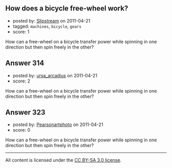 ## How does a bicycle free-wheel work?

- posted by: [Slipstream](https://stackexchange.com/users/-1/39-slipstream) on 2011-04-21
- tagged: `machines`, `bicycle`, `gears`
- score: 1

How can a free-wheel on a bicycle transfer power while spinning in one direction but then spin freely in the other?


## Answer 314

- posted by: [ursa_arcadius](https://stackexchange.com/users/-1/68-ursa-arcadius) on 2011-04-21
- score: 2

How can a free-wheel on a bicycle transfer power while spinning in one direction but then spin freely in the other?


## Answer 323

- posted by: [Pearsonartphoto](https://stackexchange.com/users/-1/67-pearsonartphoto) on 2011-04-21
- score: 0

How can a free-wheel on a bicycle transfer power while spinning in one direction but then spin freely in the other?



---

All content is licensed under the [CC BY-SA 3.0 license](https://creativecommons.org/licenses/by-sa/3.0/).
